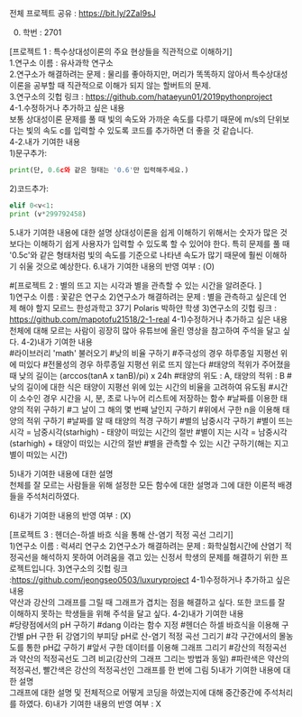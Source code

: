 전체 프로젝트 공유 : https://bit.ly/2ZaI9sJ

0. 학번 : 2701

[프로젝트 1 : 특수상대성이론의 주요 현상들을 직관적으로 이해하기]  
1.연구소 이름 : 유사과학 연구소  
2.연구소가 해결하려는 문제 : 물리를 좋아하지만, 머리가 똑똑하지 않아서 특수상대성이론을 공부할 때 직관적으로 이해가 되지 않는 할버트의 문제.  
3.연구소의 깃헙 링크 : https://github.com/hataeyun01/2019pythonproject  
4-1.수정하거나 추가하고 싶은 내용  
보통 상대성이론 문제를 풀 때 빛의 속도와 가까운 속도를 다루기 때문에 m/s의 단위보다는 빛의 속도 c를 입력할 수 있도록 코드를 추가하면 더 좋을 것 같습니다.  
4-2.내가 기여한 내용  
1)문구추가: 
```python
print(단, 0.6c와 같은 형태는 '0.6'만 입력해주세요.)
```
2)코드추가: 
```python
elif 0<v<1:
print (v*299792458)
```
5.내가 기여한 내용에 대한 설명
상대성이론을 쉽게 이해하기 위해서는 숫자가 많은 것보다는 이해하기 쉽게 사용자가 입력할 수 있도록 할 수 있어야 한다. 특히 문제를 풀 때 '0.5c'와 같은 형태처럼 빛의 속도를 기준으로 나타낸 속도가 많기 때문에 훨씬 이해하기 쉬울 것으로 예상한다.
6.내가 기여한 내용의 반영 여부 : (O)  
  
  
#[프로젝트 2 : 별의 뜨고 지는 시각과 별을 관측할 수 있는 시간을 알려준다. ]  
1)연구소 이름 : 꽃같은 연구소
2)연구소가 해결하려는 문제 : 별을 관측하고 싶은데 언제 해야 할지 모르느 한성과학고 37기 Polaris 박하얀 학생
3)연구소의 깃헙 링크 : https://github.com/mapotofu21518/2-1-real
4-1)수정하거나 추가하고 싶은 내용  
천체에 대해 모르는 사람이 굉장히 많아 유튜브에 올린 영상을 참고하여 주석을 달고 싶다.
4-2)내가 기여한 내용  
#라이브러리 'math' 불러오기
#낮의 비율 구하기
#주극성의 경우 하루종일 지평선 위에 떠있다
#전몰성의 경우 하루종일 지평선 위로 뜨지 않는다
#태양의 적위가 주어졌을 때 낮의 길이는 (arccos(tanA x tanB)/pi) x 24h
#태양의 위도 : A, 태양의 적위 : B
#낮의 길이에 대한 식은 태양이 지평선 위에 있는 시간의 비율을 고려하여 유도됨
#시간이 소수인 경우 시간을 시, 분, 초로 나누어 리스트에 저장하는 함수
#날짜를 이용한 태양의 적위 구하기
#그 날이 그 해의 몇 번째 날인지 구하기
#위에서 구한 n을 이용해 태양의 적위 구하기 
#날짜를 알 때 태양의 적경 구하기
#별의 남중시각 구하기
#별이 뜨는 시각 = 남중시각(starhigh) - 태양이 떠있는 시간의 절반
#별이 지는 시각 = 남중시각(starhigh) + 태양이 떠있는 시간의 절반
#별을 관측할 수 있는 시간 구하기(해는 지고 별이 떠있는 시간)

5)내가 기여한 내용에 대한 설명  
천체를 잘 모르는 사람들을 위해 설정한 모든 함수에 대한 설명과 그에 대한 이론적 배경들을 주석처리하였다.

6)내가 기여한 내용의 반영 여부 : (X)  

[프로젝트 3 : 헨더슨-하셀 바흐 식을 통해 산-염기 적정 곡선 그리기]  
1)연구소 이름 : 럭셔리 연구소
2)연구소가 해결하려는 문제 : 화학실험시간에 산염기 적정곡선을 해석하지 못하여 어려움을 겪고 있는 신정서 학생의 문제를 해결하기 위한 프로젝트입니다.
3)연구소의 깃헙 링크 :https://github.com/jeongseo0503/luxuryproject
4-1)수정하거나 추가하고 싶은 내용  
약산과 강산의 그래프를 그릴 때 그래프가 겹치는 점을 해결하고 싶다. 또한 코드를 잘 이해하지 못하는 학생들을 위해 주석을 달고 싶다.
4-2)내가 기여한 내용  
#당량점에서의 pH 구하기
#dang 이라는 함수 지정
#헨더슨 하셀 바흐식을 이용해 구간별 pH 구한 뒤 강염기의 부피당 pH로 산-염기 적정 곡선 그리기
#각 구간에서의 몰농도를 통한 pH값 구하기
#앞서 구한 데이터를 이용해 그래프 그리기
#강산의 적정곡선과 약산의 적정곡선도 그려 비교(강산의 그래프 그리는 방법과 동일)
#파란색은 약산의 적정곡선, 빨간색은 강산의 적정곡선인 그래프를 한 번에 그림
5)내가 기여한 내용에 대한 설명  
그래프에 대한 설명 및 전체적으로 어떻게 코딩을 하였는지에 대해 중간중간에 주석처리를 하였다.
6)내가 기여한 내용의 반영 여부 : X 
